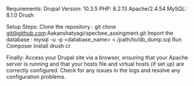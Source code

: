 Requirements:
   Drupal Version: 10.3.5
   PHP: 8.2.13 
   Apache/2.4.54
   MySQL: 8.1.0
   Drush

Setup Steps:
    Clone the repository : git clone git@github.com:Aakanshatyagi/specbee_assingment.git
    Import the database : mysql -u <username> -p <database_name> < /path/to/db_dump.sql
    Run Composer Install
    drush cr

Finally:
    Access your Drupal site via a browser, ensuring that your Apache server is running and that your hosts file and virtual hosts (if set up) are correctly configured.
    Check for any issues in the logs and resolve any configuration problems.

